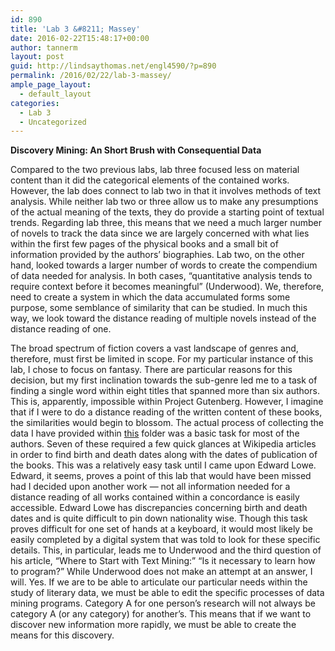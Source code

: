 ```yaml
---
id: 890
title: 'Lab 3 &#8211; Massey'
date: 2016-02-22T15:48:17+00:00
author: tannerm
layout: post
guid: http://lindsaythomas.net/engl4590/?p=890
permalink: /2016/02/22/lab-3-massey/
ample_page_layout:
  - default_layout
categories:
  - Lab 3
  - Uncategorized
---
```

**Discovery Mining: An Short Brush with Consequential Data**

Compared to the two previous labs, lab three focused less on material content than it did the categorical elements of the contained works. However, the lab does connect to lab two in that it involves methods of text analysis. While neither lab two or three allow us to make any presumptions of the actual meaning of the texts, they do provide a starting point of textual trends. Regarding lab three, this means that we need a much larger number of novels to track the data since we are largely concerned with what lies within the first few pages of the physical books and a small bit of information provided by the authors&#8217; biographies. Lab two, on the other hand, looked towards a larger number of words to create the compendium of data needed for analysis. In both cases, &#8220;quantitative analysis tends to require context before it becomes meaningful&#8221; (Underwood). We, therefore, need to create a system in which the data accumulated forms some purpose, some semblance of similarity that can be studied. In much this way, we look toward the distance reading of multiple novels instead of the distance reading of one. 

The broad spectrum of fiction covers a vast landscape of genres and, therefore, must first be limited in scope. For my particular instance of this lab, I chose to focus on fantasy. There are particular reasons for this decision, but my first inclination towards the sub-genre led me to a task of finding a single word within eight titles that spanned more than six authors. This is, apparently, impossible within Project Gutenberg. However, I imagine that if I were to do a distance reading of the written content of these books, the similarities would begin to blossom. The actual process of collecting the data I have provided within <a href="https://clemson.app.box.com/files/0/f/6671883477/Massey-Lab3" target="_blank">this</a> folder was a basic task for most of the authors. Seven of these required a few quick glances at Wikipedia articles in order to find birth and death dates along with the dates of publication of the books. This was a relatively easy task until I came upon Edward Lowe. Edward, it seems, proves a point of this lab that would have been missed had I decided upon another work &#8212; not all information needed for a distance reading of all works contained within a concordance is easily accessible. Edward Lowe has discrepancies concerning birth and death dates and is quite difficult to pin down nationality wise. Though this task proves difficult for one set of hands at a keyboard, it would most likely be easily completed by a digital system that was told to look for these specific details. This, in particular, leads me to Underwood and the third question of his article, &#8220;Where to Start with Text Mining:&#8221; &#8220;Is it necessary to learn how to program?&#8221; While Underwood does not make an attempt at an answer, I will. Yes. If we are to be able to articulate our particular needs within the study of literary data, we must be able to edit the specific processes of data mining programs. Category A for one person&#8217;s research will not always be category A (or any category) for another&#8217;s. This means that if we want to discover new information more rapidly, we must be able to create the means for this discovery.